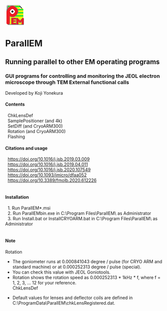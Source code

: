 ![Top](ParallEM.png)
# ParallEM
## Running parallel to other EM operating programs
### GUI programs for controlling and monitoring the JEOL electron microscope through TEM External functional calls
Developed by Koji Yonekura<BR>
#### Contents
  &nbsp; ChkLensDef<BR>
  &nbsp; SamplePositioner (and 4k)<BR>
  &nbsp; SetDiff (and CryoARM300)<BR>
  &nbsp; Rotation (and CryoARM300)<BR>
  &nbsp; Flashing<BR>  
  
#### Citations and usage<BR>
  &nbsp; https://doi.org/10.1016/j.jsb.2019.03.009<BR>
  &nbsp; https://doi.org/10.1016/j.jsb.2019.04.011<BR>
  &nbsp; https://doi.org/10.1016/j.jsb.2020.107549<BR>
  &nbsp; https://doi.org/10.1093/jmicro/dfaa052<BR>
  &nbsp; https://doi.org/10.3389/fmolb.2020.612226<BR>
  <BR>
#### Installation
  &nbsp;&nbsp;1. Run ParallEM*.msi<BR>
  &nbsp;&nbsp;2. Run ParallEMbin.exe in C:\Program Files\ParallEM\ as Administrator<BR>
  &nbsp;&nbsp;3. Run Install.bat or InstallCRYOARM.bat in C:\Program Files\ParallEM\ as Administrator<BR>
<BR>
#### Note
Rotation
 * The goniometer runs at 0.000841043 degree / pulse (for CRYO ARM and standard machine) or at 0.000252313 degree / pulse (special).<BR>
 * You can check this value with JEOL Goniotools.<BR>
 * Rotation shows the rotation speed as 0.000252313 * 1kHz * f, where f = 1, 2, 3, ... 12 for your reference.<BR>
ChkLensDef
 - Default values for lenses and deflector coils are defined in C:\ProgramData\ParallEM\chkLensRegistered.dat.<BR>

 
